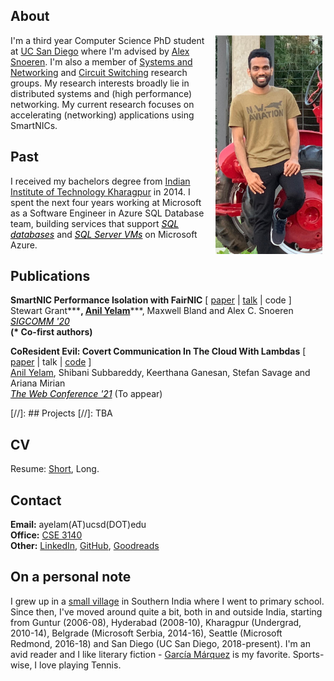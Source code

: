 ## About

<img src="dp3.png" alt="drawing" height="350" style="float:right;margin:0px 5px 5px 5px"/>

I'm a third year Computer Science PhD student at 
<a href="https://ucsd.edu/" target="_blank">UC San Diego</a> where I'm advised by 
<a href="http://cseweb.ucsd.edu/~snoeren/" target="_blank">Alex Snoeren</a>. 
I'm also a member of 
<a href="https://www.sysnet.ucsd.edu/sysnet/" target="_blank">Systems and Networking</a> and 
<a href="https://circuit-switching.sysnet.ucsd.edu/" target="_blank">Circuit Switching</a> 
research groups. My research interests broadly lie in distributed systems and (high performance) networking.
My current research focuses on accelerating (networking) applications using SmartNICs.



## Past
I received my bachelors degree from 
<a href="http://www.iitkgp.ac.in/" target="_blank">Indian Institute of Technology Kharagpur</a> in 2014. 
I spent the next four years working at Microsoft as a Software Engineer in Azure SQL Database team, 
building services that support 
*<a href="https://azure.microsoft.com/en-us/services/sql-database/" style="color:black" target="_blank">SQL databases</a>* and 
*<a href="https://azure.microsoft.com/en-us/services/virtual-machines/sql-server/" style="color:black" target="_blank">SQL Server VMs</a>*
 on Microsoft Azure.


## Publications
**SmartNIC Performance Isolation with FairNIC**  [ 
    <a href="https://drive.google.com/file/d/10zDm_APvfSGLj82uYTx5GUw0-uyAUdlD/view?usp=sharing" target="_blank">paper</a> | 
    <a href="https://drive.google.com/file/d/1V2SKr-x8UKUuxayEWbPdi4NpYc5FKlBt/view?usp=sharing" target="_blank">talk</a> |
    code 
]    
Stewart Grant**\***, <ins>Anil Yelam</ins>**\***, Maxwell Bland and Alex C. Snoeren  
*<a href="https://conferences.sigcomm.org/sigcomm/2020/" style="color:black" target="_blank">SIGCOMM '20</a>*  
**(\* Co-first authors)**

**CoResident Evil: Covert Communication In The Cloud With Lambdas**  [ 
    <a href="https://drive.google.com/file/d/1KXOCJANqL7p2QLynmVQ_5KusumrUdnHR/view?usp=sharing" target="_blank">paper</a> | 
    talk |
    <a href="https://github.com/anilkyelam/columbus" target="_blank">code</a>
]    
<ins>Anil Yelam</ins>, Shibani Subbareddy, Keerthana Ganesan, Stefan Savage and Ariana Mirian  
*<a href="https://www2021.thewebconf.org/" style="color:black" target="_blank">The Web Conference '21</a>* (To appear)
  
 


[//]: ## Projects
[//]: TBA


## CV
Resume: 
<a href="./Resume_Short.pdf" target="_blank">Short</a>, Long.


## Contact
**Email:** ayelam(AT)ucsd(DOT)edu  
**Office:** 
<a href="http://act.ucsd.edu/maps/?lat=32.88186000000002&lng=-117.23361000000001&t=roadmap&z=19&p=&r=100&v=3&wid=440&q=ebu3b&qr=100" target="_blank">CSE 3140</a>  
**Other:**
<a href="https://www.linkedin.com/in/anilkumaryelam/" target="_blank">LinkedIn</a>, 
<a href="https://github.com/anilkyelam/" target="_blank">GitHub</a>, 
<a href="https://www.goodreads.com/user/show/33495932-anil-kumar" target="_blank">Goodreads</a>


## On a personal note


I grew up in a [small village](https://goo.gl/maps/EgKhvufCn252) in Southern India where I went to primary school. Since then, I've moved around quite a bit, both in and outside India, starting from Guntur (2006-08), 
Hyderabad (2008-10), Kharagpur (Undergrad, 2010-14), Belgrade (Microsoft Serbia, 2014-16), Seattle (Microsoft Redmond, 2016-18) and San Diego (UC San Diego, 2018-present).
I'm an avid reader and I like literary fiction - [García Márquez](https://en.wikipedia.org/wiki/Gabriel_Garc%C3%ADa_M%C3%A1rquez) is my favorite. Sports-wise, I love playing Tennis.
